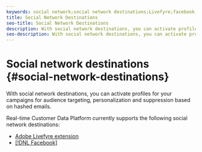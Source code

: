 ```yaml
---
keywords: social network;social network destinations;Livefyre;facebook;Facebook
title: Social Network Destinations
seo-title: Social Network Destinations
description: With social network destinations, you can activate profiles for your campaigns for audience targeting, personalization and suppression based on hashed emails.
seo-description: With social network destinations, you can activate profiles for your campaigns for audience targeting, personalization and suppression based on hashed emails.
---
```


# Social network destinations {#social-network-destinations}

With social network destinations, you can activate profiles for your campaigns for audience targeting, personalization and suppression based on hashed emails.

Real-time Customer Data Platform currently supports the following social network destinations:

- [Adobe Livefyre extension](./adobe-livefyre.md)
- [[!DNL Facebook]](./facebook.md)